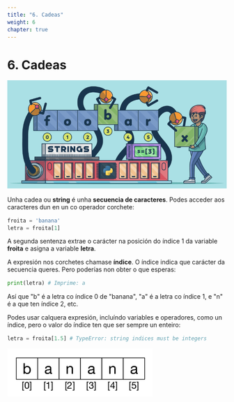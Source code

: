 ```yaml
---
title: "6. Cadeas"
weight: 6
chapter: true
---
```


# 6. Cadeas

![captura6_0_1.png](captura6_0_1.png)

Unha cadea ou **string** é unha **secuencia de caracteres**. Podes acceder aos caracteres dun en un co operador corchete:

```python
froita = 'banana'
letra = froita[1]
```

A segunda sentenza extrae o carácter na posición do índice 1 da variable **froita** e asigna a variable **letra**.

A expresión nos corchetes chamase **índice**. O índice indica que carácter da secuencia queres. Pero poderías non obter o que esperas:

```python
print(letra) # Imprime: a
```

Así que "b" é a letra co índice 0 de "banana", "a" é a letra co índice 1, e "n" é a que ten índice 2, etc.

Podes usar calquera expresión, incluíndo variables e operadores, como un índice, pero o valor do índice ten que ser sempre un enteiro:

```python
letra = froita[1.5] # TypeError: string indices must be integers
```

![captura6_0_2.png](captura6_0_2.png)
